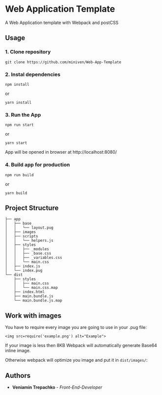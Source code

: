 # Web Application Template

A Web Application template with Webpack and postCSS

## Usage

### 1. Clone repository

```
git clone https://github.com/miniven/Web-App-Template
```

### 2. Instal dependencies

```
npm install
```

or

```
yarn install
```

### 3. Run the App

```
npm run start
```

or

```
yarn start
```

App will be opened in browser at http://localhost:8080/

### 4. Build app for production


```
npm run build
```

or

```
yarn build
```

## Project Structure

    ├── app
    │   ├── base
    │   │   └── layout.pug
    │   ├── images
    │   ├── scripts
    │   │   └── helpers.js
    │   ├── styles
    │   │   ├── _modules
    │   │   ├── _base.css
    │   │   ├── _variables.css
    │   │   └── main.css
    │   ├── index.js
    │   └── index.pug
    └── dist
        ├── styles
        │   ├── main.css
        │   └── main.css.map
        ├── index.html
        ├── main.bundle.js
        └── main.bundle.js.map

## Work with images

You have to require every image you are going to use in your .pug file:

```
<img src=require('example.png') alt="Example">
```

If your image is less then 8KB Webpack will automatically generate Base64 inline image.

Otherwise webpack will optimize you image and put it in `dist/images/`:

## Authors

* **Veniamin Trepachko** - *Front-End-Developer*